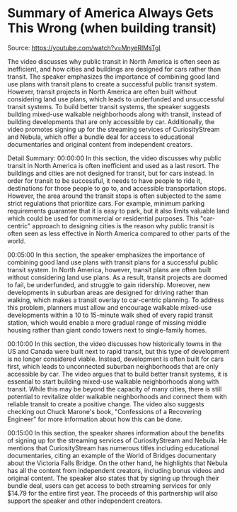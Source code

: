 # Summary of America Always Gets This Wrong (when building transit)

Source: https://youtube.com/watch?v=MnyeRlMsTgI

The video discusses why public transit in North America is often seen as inefficient, and how cities and buildings are designed for cars rather than transit. The speaker emphasizes the importance of combining good land use plans with transit plans to create a successful public transit system. However, transit projects in North America are often built without considering land use plans, which leads to underfunded and unsuccessful transit systems. To build better transit systems, the speaker suggests building mixed-use walkable neighborhoods along with transit, instead of building developments that are only accessible by car. Additionally, the video promotes signing up for the streaming services of CuriosityStream and Nebula, which offer a bundle deal for access to educational documentaries and original content from independent creators.

Detail Summary: 
00:00:00
In this section, the video discusses why public transit in North America is often inefficient and used as a last resort. The buildings and cities are not designed for transit, but for cars instead. In order for transit to be successful, it needs to have people to ride it, destinations for those people to go to, and accessible transportation stops. However, the area around the transit stops is often subjected to the same strict regulations that prioritize cars. For example, minimum parking requirements guarantee that it is easy to park, but it also limits valuable land which could be used for commercial or residential purposes. This "car-centric" approach to designing cities is the reason why public transit is often seen as less effective in North America compared to other parts of the world.

00:05:00
In this section, the speaker emphasizes the importance of combining good land use plans with transit plans for a successful public transit system. In North America, however, transit plans are often built without considering land use plans. As a result, transit projects are doomed to fail, be underfunded, and struggle to gain ridership. Moreover, new developments in suburban areas are designed for driving rather than walking, which makes a transit overlay to car-centric planning. To address this problem, planners must allow and encourage walkable mixed-use developments within a 10 to 15-minute walk shed of every rapid transit station, which would enable a more gradual range of missing middle housing rather than giant condo towers next to single-family homes.

00:10:00
In this section, the video discusses how historically towns in the US and Canada were built next to rapid transit, but this type of development is no longer considered viable. Instead, development is often built for cars first, which leads to unconnected suburban neighborhoods that are only accessible by car. The video argues that to build better transit systems, it is essential to start building mixed-use walkable neighborhoods along with transit. While this may be beyond the capacity of many cities, there is still potential to revitalize older walkable neighborhoods and connect them with reliable transit to create a positive change. The video also suggests checking out Chuck Marone's book, "Confessions of a Recovering Engineer" for more information about how this can be done.

00:15:00
In this section, the speaker shares information about the benefits of signing up for the streaming services of CuriosityStream and Nebula. He mentions that CuriosityStream has numerous titles including educational documentaries, citing an example of the World of Bridges documentary about the Victoria Falls Bridge. On the other hand, he highlights that Nebula has all the content from independent creators, including bonus videos and original content. The speaker also states that by signing up through their bundle deal, users can get access to both streaming services for only $14.79 for the entire first year. The proceeds of this partnership will also support the speaker and other independent creators.

